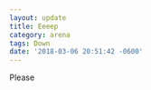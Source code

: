 ```yaml
---
layout: update
title: Eeeep
category: arena
tags: Down
date: '2018-03-06 20:51:42 -0600'
---
```


Please
